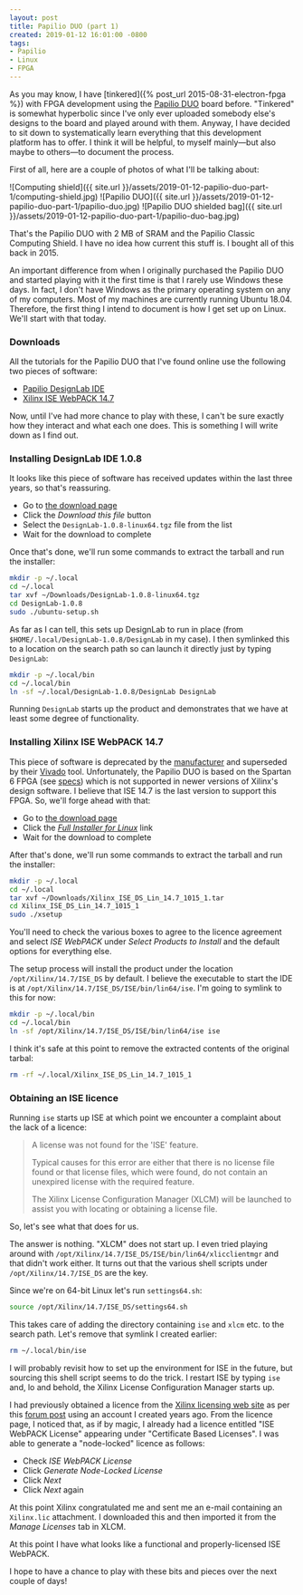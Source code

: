 ```yaml
---
layout: post
title: Papilio DUO (part 1)
created: 2019-01-12 16:01:00 -0800
tags:
- Papilio
- Linux
- FPGA
---
```

As you may know, I have [tinkered]({% post_url 2015-08-31-electron-fpga %}) with FPGA development using the [Papilio DUO][papilio] board before. "Tinkered" is somewhat hyperbolic since I've only ever uploaded somebody else's designs to the board and played around with them. Anyway, I have decided to sit down to systematically learn everything that this development platform has to offer. I think it will be helpful, to myself mainly&mdash;but also maybe to others&mdash;to document the process.

First of all, here are a couple of photos of what I'll be talking about:

![Computing shield]({{ site.url }}/assets/2019-01-12-papilio-duo-part-1/computing-shield.jpg)
![Papilio DUO]({{ site.url }}/assets/2019-01-12-papilio-duo-part-1/papilio-duo.jpg)
![Papilio DUO shielded bag]({{ site.url }}/assets/2019-01-12-papilio-duo-part-1/papilio-duo-bag.jpg)

That's the Papilio DUO with 2 MB of SRAM and the Papilio Classic Computing Shield. I have no idea how current this stuff is. I bought all of this back in 2015.

An important difference from when I originally purchased the Papilio DUO and started playing with it the first time is that I rarely use Windows these days. In fact, I don't have Windows as the primary operating system on any of my computers. Most of my machines are currently running Ubuntu 18.04. Therefore, the first thing I intend to document is how I get set up on Linux. We'll start with that today.

### Downloads

All the tutorials for the Papilio DUO that I've found online use the following two pieces of software:

* [Papilio DesignLab IDE][designlab-ide]
* [Xilinx ISE WebPACK 14.7][ise-webpack]

Now, until I've had more chance to play with these, I can't be sure exactly how they interact and what each one does. This is something I will write down as I find out.

### Installing DesignLab IDE 1.0.8

It looks like this piece of software has received updates within the last three years, so that's reassuring.

* Go to [the download page][designlab-ide]
* Click the _Download this file_ button
* Select the `DesignLab-1.0.8-linux64.tgz` file from the list
* Wait for the download to complete

Once that's done, we'll run some commands to extract the tarball and run the installer:

```bash
mkdir -p ~/.local
cd ~/.local
tar xvf ~/Downloads/DesignLab-1.0.8-linux64.tgz
cd DesignLab-1.0.8
sudo ./ubuntu-setup.sh
```

As far as I can tell, this sets up DesignLab to run in place (from `$HOME/.local/DesignLab-1.0.8/DesignLab` in my case). I then symlinked this to a location on the search path so can launch it directly just by typing `DesignLab`:

```bash
mkdir -p ~/.local/bin
cd ~/.local/bin
ln -sf ~/.local/DesignLab-1.0.8/DesignLab DesignLab
```

Running `DesignLab` starts up the product and demonstrates that we have at least some degree of functionality.

### Installing Xilinx ISE WebPACK 14.7

This piece of software is deprecated by the [manufacturer][xilinx] and superseded by their [Vivado][vivado] tool. Unfortunately, the Papilio DUO is based on the Spartan 6 FPGA (see [specs][papilio-duo-hardware]) which is not supported in newer versions of Xilinx's design software. I believe that ISE 14.7 is the last version to support this FPGA. So, we'll forge ahead with that:

* Go to [the download page][ise-webpack]
* Click the [_Full Installer for Linux_][ise-webpack-linux] link
* Wait for the download to complete

After that's done, we'll run some commands to extract the tarball and run the installer:

```bash
mkdir -p ~/.local
cd ~/.local
tar xvf ~/Downloads/Xilinx_ISE_DS_Lin_14.7_1015_1.tar
cd Xilinx_ISE_DS_Lin_14.7_1015_1
sudo ./xsetup
```

You'll need to check the various boxes to agree to the licence agreement and select _ISE WebPACK_ under _Select Products to Install_ and the default options for everything else.

The setup process will install the product under the location `/opt/Xilinx/14.7/ISE_DS` by default. I believe the executable to start the IDE is at `/opt/Xilinx/14.7/ISE_DS/ISE/bin/lin64/ise`. I'm going to symlink to this for now:

```bash
mkdir -p ~/.local/bin
cd ~/.local/bin
ln -sf /opt/Xilinx/14.7/ISE_DS/ISE/bin/lin64/ise ise
```

I think it's safe at this point to remove the extracted contents of the original tarbal:

```bash
rm -rf ~/.local/Xilinx_ISE_DS_Lin_14.7_1015_1
```

### Obtaining an ISE licence

Running `ise` starts up ISE at which point we encounter a complaint about the lack of a licence:

> A license was not found for the 'ISE' feature.
>
> Typical causes for this error are either that there is no license file found or that license files, which were found, do not contain an unexpired license with the required feature.
>
> The Xilinx License Configuration Manager (XLCM) will be launched to assist you with locating or obtaining a license file.

So, let's see what that does for us.

The answer is nothing. "XLCM" does not start up. I even tried playing around with `/opt/Xilinx/14.7/ISE_DS/ISE/bin/lin64/xlicclientmgr` and that didn't work either. It turns out that the various shell scripts under `/opt/Xilinx/14.7/ISE_DS` are the key.

Since we're on 64-bit Linux let's run `settings64.sh`:

```bash
source /opt/Xilinx/14.7/ISE_DS/settings64.sh
```

This takes care of adding the directory containing `ise` and `xlcm` etc. to the search path. Let's remove that symlink I created earlier:

```bash
rm ~/.local/bin/ise
```

I will probably revisit how to set up the environment for ISE in the future, but sourcing this shell script seems to do the trick. I restart ISE by typing `ise` and, lo and behold, the Xilinx License Configuration Manager starts up.

I had previously obtained a licence from the [Xilinx licensing web site][xilinx-getlicense] as per this [forum post][xilinx-forum-post] using an account I created years ago. From the licence page, I noticed that, as if by magic, I already had a licence entitled "ISE WebPACK License" appearing under "Certificate Based Licenses". I was able to generate a "node-locked" licence as follows:

* Check _ISE WebPACK License_
* Click _Generate Node-Locked License_
* Click _Next_
* Click _Next_ again

At this point Xilinx congratulated me and sent me an e-mail containing an `Xilinx.lic` attachment. I downloaded this and then imported it from the _Manage Licenses_ tab in XLCM.

At this point I have what looks like a functional and properly-licensed ISE WebPACK.

I hope to have a chance to play with these bits and pieces over the next couple of days!

[designlab-ide]: http://forum.gadgetfactory.net/files/file/236-papilio-designlab-ide/
[ise-webpack]: https://www.xilinx.com/support/download/index.html/content/xilinx/en/downloadNav/design-tools/v2012_4---14_7.html
[ise-webpack-linux]: https://www.xilinx.com/member/forms/download/xef.html?filename=Xilinx_ISE_DS_Lin_14.7_1015_1.tar
[papilio]: http://papilio.cc/
[papilio-duo-hardware]: http://papilio.cc/index.php?n=Papilio.PapilioDUOHardwareGuide
[vivado]: https://www.xilinx.com/products/design-tools/vivado.html
[xilinx]: https://www.xilinx.com/
[xilinx-forum-post]: https://forums.xilinx.com/t5/Installation-and-Licensing/Finding-ISE-webpack-license/td-p/758406
[xilinx-getlicense]: http://www.xilinx.com/getlicense
